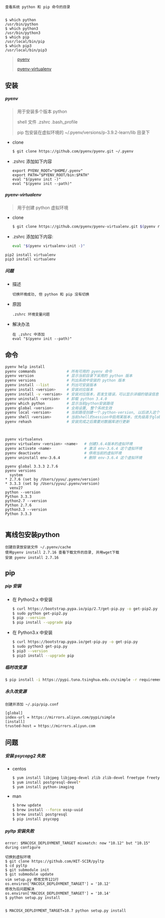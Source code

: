```
查看系统 python 和 pip 命令的目录


$ which python
/usr/bin/python
$ which python3
/usr/bin/python3
$ which pip    
/usr/local/bin/pip
$ which pip3
/usr/local/bin/pip3
```

> [pyenv](https://github.com/pyenv/pyenv)
>
> [pyenv-virtualenv](https://github.com/pyenv/pyenv-virtualenv)

## 安装

##### pyenv

> 用于安装多个版本 python
>
> shell 文件 .zshrc .bash_profile
>
> pip 包安装在虚拟环境的 ~/.pyenv/versions/p-3.9.2-learn/lib 目录下

- clone

  ```bash
  $ git clone https://github.com/pyenv/pyenv.git ~/.pyenv
  ```

- .zshrc 添加如下内容

  ```shell
  export PYENV_ROOT="$HOME/.pyenv"
  export PATH="$PYENV_ROOT/bin:$PATH"
  eval "$(pyenv init -)"
  eval "$(pyenv init --path)"
  ```

##### pyenv-virtualenv

> 用于创建 python 虚拟环境

- clone

  ```bash
  $ git clone https://github.com/pyenv/pyenv-virtualenv.git $(pyenv root)/plugins/pyenv-virtualenv
  ```
  
- .zshrc 添加如下内容:

  ```bash
  eval "$(pyenv virtualenv-init -)"
  ```

  

```
pip2 install virtualenv
pip3 install virtualenv
```

##### 问题

- 描述

  ```
  切换环境成功, 但 python 和 pip 没有切换
  ```

- 原因

  ```
  .zshrc 环境变量问题
  ```

- 解决办法

  ```
  在 .zshrc 中添加
  eval "$(pyenv init --path)"
  ```

## 命令

```bash
pyenv help install
pyenv commands				# 所有可用的 pyenv 命令
pyenv version  				# 显示当前目录下采用的 python 版本
pyenv versions 				# 列出系统中安装的 python 版本
pyenv install --list		# 列出可安装版本
pyenv install <version>		# 安装对应版本 
pyenv install -v <version>	# 安装对应版本，若发生错误，可以显示详细的错误信息 
pyenv uninstall <version>	# 卸载 python 3.4.0
pyenv which python			# 显示当前python安装路径 
pyenv global <version>		# 全局设置, 整个系统生效 
pyenv local <version>		# 当前路径创建一个.python-version, 以后进入这个目录自动切换为该版本 
pyenv shell <version>		# 当前shell的session中启用某版本，优先级高于global 及 local
pyenv rehash 				# 安装完成之后需要对数据库进行更新



pyenv virtualenvs
pyenv virtualenv <version> <name> 	# 创建3.6.4版本的虚拟环境 
pyenv activate <name> 				# 激活 env-3.6.4 这个虚拟环境 
pyenv deactivate 					# 停用当前的虚拟环境 
pyenv uninstall env-3.6.4 			# 删除 env-3.6.4 这个虚拟环境
```

```
pyenv global 3.3.3 2.7.6
pyenv versions
  system
* 2.7.6 (set by /Users/yyuu/.pyenv/version)
* 3.3.3 (set by /Users/yyuu/.pyenv/version)
  venv27
python --version
Python 3.3.3
python2.7 --version
Python 2.7.6
python3.3 --version
Python 3.3.3


```



## 离线包安装python

```
创建目录放安装文件 ~/.pyenv/cache
使用pyenv install 2.7.16 查看下载文件的目录, 并用wget下载
安装 pyenv install 2.7.16
```

## pip

#####  pip 安装

- 在 Python2.x 中安装

  ```bash
  $ curl https://bootstrap.pypa.io/pip/2.7/get-pip.py -o get-pip2.py
  $ sudo python get-pip2.py
  $ pip --version
  $ pip install --upgrade pip
  ```

- 在 Python3.x 中安装

  ```bash
  $ curl https://bootstrap.pypa.io/get-pip.py -o get-pip.py
  $ sudo python3 get-pip.py
  $ pip3 --version
  $ pip3 install --upgrade pip
  ```

##### 临时改变源

```bash
$ pip install -i https://pypi.tuna.tsinghua.edu.cn/simple -r requirements.txt
```

##### 永久改变源 

```
创建并添加 ~/.pip/pip.conf

[global]
index-url = https://mirrors.aliyun.com/pypi/simple
[install]
trusted-host = https://mirrors.aliyun.com
```

## 问题

##### 安装 psycopg2 失败

- centos

  ```bash
  $ yum install libjpeg libjpeg-devel zlib zlib-devel freetype freetype-devel lcms lcms-devel
  $ yum install postgresql-devel*
  $ yum install python-imaging
  ```

- man

  ```bash
  $ brew update
  $ brew install --force ossp-uuid
  $ brew install postgresql
  $ pip install psycopg
  ```

##### pyltp 安装失败

```
error: $MACOSX_DEPLOYMENT_TARGET mismatch: now "10.12" but "10.15" during configure

切换到虚拟环境
$ git clone https://github.com/HIT-SCIR/pyltp
$ cd pyltp
$ git submodule init
$ git submodule update
vim setup.py 修改文件121行
os.environ['MACOSX_DEPLOYMENT_TARGET'] = '10.12'
修改为后问题解决
os.environ['MACOSX_DEPLOYMENT_TARGET'] = '10.14' 
$ python setup.py install


$ MACOSX_DEPLOYMENT_TARGET=10.7 python setup.py install
```







